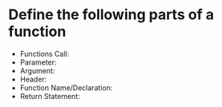 # Define the following parts of a function

- Functions Call:
- Parameter: 
- Argument: 
- Header: 
- Function Name/Declaration:
- Return Statement:
